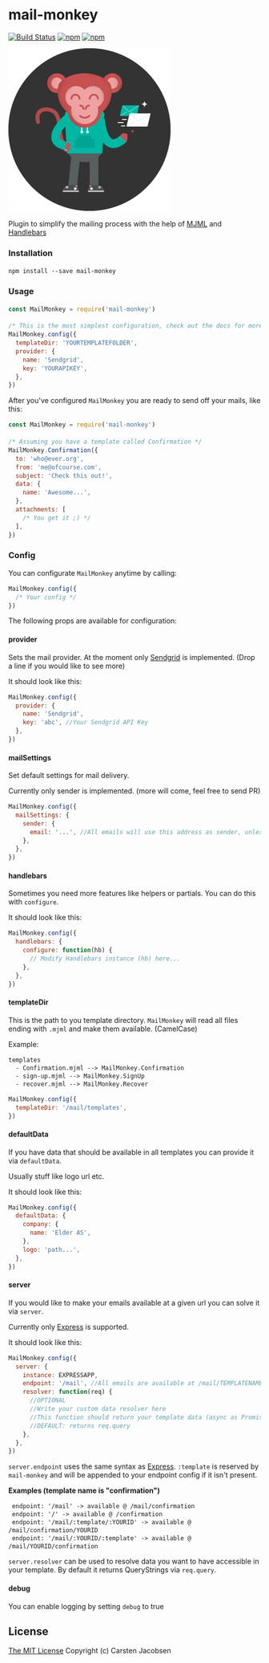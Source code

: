 # mail-monkey

[![Build Status](https://travis-ci.org/ElderAS/mail-monkey.svg?branch=master&style=flat-square)](https://travis-ci.org/ElderAS/mail-monkey)
[![npm](https://img.shields.io/npm/dt/mail-monkey.svg?style=flat-square)](https://www.npmjs.com/package/mail-monkey)
[![npm](https://img.shields.io/npm/v/mail-monkey.svg?style=flat-square)](https://www.npmjs.com/package/mail-monkey)

![MailMonkey](./logo.png)

Plugin to simplify the mailing process with the help of [MJML](https://mjml.io/) and [Handlebars](https://handlebarsjs.com/)

### Installation

`npm install --save mail-monkey`

### Usage

```js
const MailMonkey = require('mail-monkey')

/* This is the most simplest configuration, check out the docs for more features */
MailMonkey.config({
  templateDir: 'YOURTEMPLATEFOLDER',
  provider: {
    name: 'Sendgrid',
    key: 'YOURAPIKEY',
  },
})
```

After you've configured `MailMonkey` you are ready to send off your mails, like this:

```js
const MailMonkey = require('mail-monkey')

/* Assuming you have a template called Confirmation */
MailMonkey.Confirmation({
  to: 'who@ever.org',
  from: 'me@ofcourse.com',
  subject: 'Check this out!',
  data: {
    name: 'Awesome...',
  },
  attachments: [
    /* You get it ;) */
  ],
})
```

### Config

You can configurate `MailMonkey` anytime by calling:

```js
MailMonkey.config({
  /* Your config */
})
```

The following props are available for configuration:

#### provider

Sets the mail provider. At the moment only [Sendgrid](https://sendgrid.com/) is implemented. (Drop a line if you would like to see more)

It should look like this:

```js
MailMonkey.config({
  provider: {
    name: 'Sendgrid',
    key: 'abc', //Your Sendgrid API Key
  },
})
```

#### mailSettings

Set default settings for mail delivery.

Currently only sender is implemented. (more will come, feel free to send PR)

```js
MailMonkey.config({
  mailSettings: {
    sender: {
      email: '...', //All emails will use this address as sender, unless from is passed to mail function
    },
  },
})
```

#### handlebars

Sometimes you need more features like helpers or partials.
You can do this with `configure`.

It should look like this:

```js
MailMonkey.config({
  handlebars: {
    configure: function(hb) {
      // Modify Handlebars instance (hb) here...
    },
  },
})
```

#### templateDir

This is the path to you template directory. `MailMonkey` will read all files ending with `.mjml` and make them available. (CamelCase)

Example:

```
templates
  - Confirmation.mjml --> MailMonkey.Confirmation
  - sign-up.mjml --> MailMonkey.SignUp
  - recover.mjml --> MailMonkey.Recover
```

```js
MailMonkey.config({
  templateDir: '/mail/templates',
})
```

#### defaultData

If you have data that should be available in all templates you can provide it via `defaultData`.

Usually stuff like logo url etc.

It should look like this:

```js
MailMonkey.config({
  defaultData: {
    company: {
      name: 'Elder AS',
    },
    logo: 'path...',
  },
})
```

#### server

If you would like to make your emails available at a given url you can solve it via `server`.

Currently only [Express](https://expressjs.com/) is supported.

It should look like this:

```js
MailMonkey.config({
  server: {
    instance: EXPRESSAPP,
    endpoint: '/mail', //All emails are available at /mail/TEMPLATENAME
    resolver: function(req) {
      //OPTIONAL
      //Write your custom data resolver here
      //This function should return your template data (async as Promise or sync Object)
      //DEFAULT: returns req.query
    },
  },
})
```

`server.endpoint` uses the same syntax as [Express](https://expressjs.com/). `:template` is reserved by `mail-monkey` and will be appended to your endpoint config if it isn't present.

**Examples (template name is "confirmation")**

```
 endpoint: '/mail' -> available @ /mail/confirmation
 endpoint: '/' -> available @ /confirmation
 endpoint: '/mail/:template/:YOURID' -> available @ /mail/confirmation/YOURID
 endpoint: '/mail/:YOURID/:template' -> available @ /mail/YOURID/confirmation
```

`server.resolver` can be used to resolve data you want to have accessible in your template. By default it returns QueryStrings via `req.query`.

#### debug

You can enable logging by setting `debug` to true

## License

[The MIT License](http://opensource.org/licenses/MIT)
Copyright (c) Carsten Jacobsen
